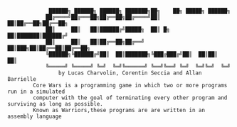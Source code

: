 				 ██████╗ ██████╗ ██████╗ ███████╗██╗    ██╗ █████╗ ██████╗ 
				██╔════╝██╔═══██╗██╔══██╗██╔════╝██║    ██║██╔══██╗██╔══██╗
				██║     ██║   ██║██████╔╝█████╗  ██║ █╗ ██║███████║██████╔╝
				██║     ██║   ██║██╔══██╗██╔══╝  ██║███╗██║██╔══██║██╔══██╗
				╚██████╗╚██████╔╝██║  ██║███████╗╚███╔███╔╝██║  ██║██║  ██║
 				╚═════╝ ╚═════╝ ╚═╝  ╚═╝╚══════╝ ╚══╝╚══╝ ╚═╝  ╚═╝╚═╝  ╚═╝
					by Lucas Charvolin, Corentin Seccia and Allan Barrielle
			Core Wars is a programming game in which two or more programs run in a simulated 
			computer with the goal of terminating every other program and surviving as long as possible.
			Known as Warriors,these programs are are written in an assembly language 
